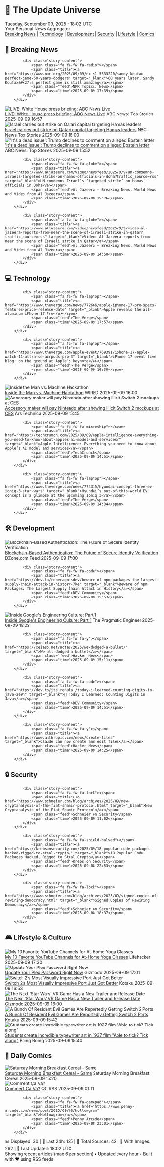 <!-- Processing 54 RSS feeds at 2025-09-09 18:02:17 UTC -->
<!-- Processing: Poorly Drawn Lines -->
<!-- Processing: Dilbert -->
<!-- Processing: Cyanide & Happiness -->
<!-- Processing: Questionable Content -->
<!-- Processing: Girl Genius -->
<!-- Processing: Dinosaur Comics -->
<!-- Processing: CNN Top Stories -->
<!-- Processing: BBC World News -->
<!-- Processing: NPR News -->
<!-- Processing: CBC News -->
<!-- Error processing https://rss.cbc.ca/lineup/topstories.xml: The read operation timed out -->
<!-- Processing: Reuters Top News -->
<!-- Processing: Reuters World News -->
<!-- Processing: Associated Press Breaking -->
<!-- Processing: ABC News Breaking -->
<!-- Processing: NBC News Breaking -->
<!-- Processing: Guardian World News -->
<!-- Processing: The Verge -->
<!-- Processing: Slashdot -->
<!-- Processing: Hacker News -->
<!-- Processing: StackOverflow Blog -->
<!-- Processing: OMG! Ubuntu -->
<!-- Processing: DistroWatch -->
<!-- Processing: Linux.com -->
<!-- Processing: Red Hat Blog -->
<!-- Processing: InfoQ -->
<!-- Processing: DZone -->
<!-- Processing: Lifehacker -->
<!-- Processing: Gizmodo -->
<!-- Processing: Kotaku -->
<!-- Processing: Krebs on Security -->
<!-- Generated 9 new posts out of 30 feeds processed -->
<div class="newspaper-header">
    <h1 class="newspaper-title">📰 The Update Universe</h1>
    <div class="newspaper-date">Tuesday, September 09, 2025 - 18:02 UTC</div>
    <div class="newspaper-subtitle">Your Personal News Aggregator</div>
</div>

<div class="newspaper-nav">
    <a href="#breaking">Breaking News</a> |
    <a href="#tech">Technology</a> |
    <a href="#dev">Development</a> |
    <a href="#security">Security</a> |
    <a href="#lifestyle">Lifestyle</a> |
    <a href="#webcomics">Comics</a>
</div>

<div class="news-section breaking-news" id="breaking">
<h2 class="section-header">🚨 Breaking News</h2>
<div class="stories-container">
<div class="story">
            
            <div class="story-content">
                <span class="fa fa-fw fa-radio"></span>
                <span class="title"><a href="https://www.npr.org/2025/09/09/nx-s1-5533220/sandy-koufax-perfect-game-60-years-dodgers" target="_blank">60 years later, Sandy Koufax&#x27;s perfect game is still amazing</a></span>
                <span class="feed">NPR Topics: News</span>
                <span class="time">2025-09-09 17:39</span>
            </div>
        </div>
<div class="story">
            <img src="https://s.abcnews.com/images/Live/abc_news_live-abc-ml-250210_1739199021469_hpMain_4x3t_384.jpg" alt="LIVE:  White House press briefing: ABC News Live" class="story-image" loading="lazy" onerror="this.style.display='none'">
            <div class="story-content">
                <span class="fa fa-fw fa-tv"></span>
                <span class="title"><a href="https://abcnews.go.com/Live/video/abcnews-live-41463246" target="_blank">LIVE:  White House press briefing: ABC News Live</a></span>
                <span class="feed">ABC News: Top Stories</span>
                <span class="time">2025-09-09 16:57</span>
            </div>
        </div>
<div class="story">
            <img src="https://media-cldnry.s-nbcnews.com/image/upload/t_fit_1500w/mpx/2704722219/2025_09/1757433602069_now_mnn_israel_blast_qatar_250909_1920x1080-yo3oi2.jpg" alt="Israel carries out strike on Qatari capital targeting Hamas leaders" class="story-image" loading="lazy" onerror="this.style.display='none'">
            <div class="story-content">
                <span class="fa fa-fw fa-broadcast-tower"></span>
                <span class="title"><a href="https://www.nbcnews.com/now/video/israel-carries-out-strike-on-qatari-capital-targeting-hamas-leaders-247184453755" target="_blank">Israel carries out strike on Qatari capital targeting Hamas leaders</a></span>
                <span class="feed">NBC News Top Stories</span>
                <span class="time">2025-09-09 16:00</span>
            </div>
        </div>
<div class="story">
            <img src="https://s.abcnews.com/images/US/donald-trump-5-gty-gmh-250909_1757422056677_hpMain_4x3t_384.jpg" alt="&#x27;It&#x27;s a dead issue&#x27;: Trump declines to comment on alleged Epstein letter" class="story-image" loading="lazy" onerror="this.style.display='none'">
            <div class="story-content">
                <span class="fa fa-fw fa-tv"></span>
                <span class="title"><a href="https://abcnews.go.com/Politics/dead-issue-trump-declines-comment-alleged-epstein-birthday/story?id=125396648" target="_blank">&#x27;It&#x27;s a dead issue&#x27;: Trump declines to comment on alleged Epstein letter</a></span>
                <span class="feed">ABC News: Top Stories</span>
                <span class="time">2025-09-09 15:52</span>
            </div>
        </div>
<div class="story">
            
            <div class="story-content">
                <span class="fa fa-fw fa-globe"></span>
                <span class="title"><a href="https://www.aljazeera.com/video/newsfeed/2025/9/9/un-condemns-israels-targeted-strike-on-hamas-officials-in-doha?traffic_source=rss" target="_blank">UN condemns Israel’s ‘targeted strike’ on Hamas officials in Doha</a></span>
                <span class="feed">Al Jazeera – Breaking News, World News and Video from Al Jazeera</span>
                <span class="time">2025-09-09 15:26</span>
            </div>
        </div>
<div class="story">
            
            <div class="story-content">
                <span class="fa fa-fw fa-globe"></span>
                <span class="title"><a href="https://www.aljazeera.com/video/newsfeed/2025/9/9/video-al-jazeera-reports-from-near-the-scene-of-israeli-strike-in-qatar?traffic_source=rss" target="_blank">Video: Al Jazeera reports from near the scene of Israeli strike in Qatar</a></span>
                <span class="feed">Al Jazeera – Breaking News, World News and Video from Al Jazeera</span>
                <span class="time">2025-09-09 14:50</span>
            </div>
        </div>
</div>
</div>
<div class="news-section tech-news" id="tech">
<h2 class="section-header">💻 Technology</h2>
<div class="stories-container">
<div class="story">
            
            <div class="story-content">
                <span class="fa fa-fw fa-laptop"></span>
                <span class="title"><a href="https://www.theverge.com/news/772666/apple-iphone-17-pro-specs-features-price-release-date" target="_blank">Apple reveals the all-aluminum iPhone 17 Pro</a></span>
                <span class="feed">The Verge</span>
                <span class="time">2025-09-09 17:57</span>
            </div>
        </div>
<div class="story">
            
            <div class="story-content">
                <span class="fa fa-fw fa-laptop"></span>
                <span class="title"><a href="https://www.theverge.com/apple-event/769391/iphone-17-apple-watch-11-ultra-se-airpods-pro-3" target="_blank">iPhone 17 event live blog: on the ground at Apple’s keynote</a></span>
                <span class="feed">The Verge</span>
                <span class="time">2025-09-09 16:30</span>
            </div>
        </div>
<div class="story">
            <img src="https://media.wired.com/photos/68bf2c88f168795f796b6a27/master/pass/Model-Behavior-Hackathon-Pits-Humans-against-AI-Agents-Business.jpg" alt="Inside the Man vs. Machine Hackathon" class="story-image" loading="lazy" onerror="this.style.display='none'">
            <div class="story-content">
                <span class="fa fa-fw fa-bolt"></span>
                <span class="title"><a href="https://www.wired.com/story/san-francisco-hackathon-man-vs-machine/" target="_blank">Inside the Man vs. Machine Hackathon</a></span>
                <span class="feed">WIRED</span>
                <span class="time">2025-09-09 16:00</span>
            </div>
        </div>
<div class="story">
            <img src="https://cdn.arstechnica.net/wp-content/uploads/2025/01/switch2mockup2-500x500.png" alt="Accessory maker will pay Nintendo after showing illicit Switch 2 mockups at CES" class="story-image" loading="lazy" onerror="this.style.display='none'">
            <div class="story-content">
                <span class="fa fa-fw fa-cog"></span>
                <span class="title"><a href="https://arstechnica.com/gaming/2025/09/accessory-maker-will-pay-nintendo-after-showing-illicit-switch-2-mockups-at-ces/" target="_blank">Accessory maker will pay Nintendo after showing illicit Switch 2 mockups at CES</a></span>
                <span class="feed">Ars Technica</span>
                <span class="time">2025-09-09 15:45</span>
            </div>
        </div>
<div class="story">
            
            <div class="story-content">
                <span class="fa fa-fw fa-microchip"></span>
                <span class="title"><a href="https://techcrunch.com/2025/09/09/apple-intelligence-everything-you-need-to-know-about-apples-ai-model-and-services/" target="_blank">Apple Intelligence: Everything you need to know about Apple’s AI model and services</a></span>
                <span class="feed">TechCrunch</span>
                <span class="time">2025-09-09 14:51</span>
            </div>
        </div>
<div class="story">
            
            <div class="story-content">
                <span class="fa fa-fw fa-laptop"></span>
                <span class="title"><a href="https://www.theverge.com/news/774315/hyundai-concept-three-ev-ioniq-3-star-wars" target="_blank">Hyundai’s out-of-this-world EV concept is a glimpse at the upcoming Ioniq 3</a></span>
                <span class="feed">The Verge</span>
                <span class="time">2025-09-09 14:34</span>
            </div>
        </div>
</div>
</div>
<div class="news-section dev-news" id="dev">
<h2 class="section-header">🛠️ Development</h2>
<div class="stories-container">
<div class="story">
            <img src="https://dz2cdn1.dzone.com/thumbnail?fid=18606632&w=600" alt="Blockchain-Based Authentication: The Future of Secure Identity Verification" class="story-image" loading="lazy" onerror="this.style.display='none'">
            <div class="story-content">
                <span class="fa fa-fw fa-newspaper"></span>
                <span class="title"><a href="https://dzone.com/articles/blockchain-authentication-secure-identity-verification" target="_blank">Blockchain-Based Authentication: The Future of Secure Identity Verification</a></span>
                <span class="feed">DZone.com Feed</span>
                <span class="time">2025-09-09 17:00</span>
            </div>
        </div>
<div class="story">
            
            <div class="story-content">
                <span class="fa fa-fw fa-code"></span>
                <span class="title"><a href="https://dev.to/rebecagoisdev/beware-of-npm-packages-the-largest-supply-chain-attack-in-history-7ke" target="_blank">Beware of npm Packages: The Largest Supply Chain Attack in History</a></span>
                <span class="feed">DEV Community</span>
                <span class="time">2025-09-09 15:53</span>
            </div>
        </div>
<div class="story">
            <img src="https://substack-post-media.s3.amazonaws.com/public/images/5542514b-fea4-4eda-a571-ed93f44711ff_420x300.png" alt="Inside Google&#x27;s Engineering Culture: Part 1" class="story-image" loading="lazy" onerror="this.style.display='none'">
            <div class="story-content">
                <span class="fa fa-fw fa-wrench"></span>
                <span class="title"><a href="https://newsletter.pragmaticengineer.com/p/google" target="_blank">Inside Google&#x27;s Engineering Culture: Part 1</a></span>
                <span class="feed">The Pragmatic Engineer</span>
                <span class="time">2025-09-09 15:23</span>
            </div>
        </div>
<div class="story">
            
            <div class="story-content">
                <span class="fa fa-fw fa-y"></span>
                <span class="title"><a href="https://xeiaso.net/notes/2025/we-dodged-a-bullet/" target="_blank">We all dodged a bullet</a></span>
                <span class="feed">Hacker News</span>
                <span class="time">2025-09-09 15:11</span>
            </div>
        </div>
<div class="story">
            
            <div class="story-content">
                <span class="fa fa-fw fa-code"></span>
                <span class="title"><a href="https://dev.to/its_renuka_/today-i-learned-counting-digits-in-java-2e9n" target="_blank">🔢 Today I Learned: Counting Digits in Java</a></span>
                <span class="feed">DEV Community</span>
                <span class="time">2025-09-09 14:51</span>
            </div>
        </div>
<div class="story">
            
            <div class="story-content">
                <span class="fa fa-fw fa-y"></span>
                <span class="title"><a href="https://www.anthropic.com/news/create-files" target="_blank">Claude can now create and edit files</a></span>
                <span class="feed">Hacker News</span>
                <span class="time">2025-09-09 14:25</span>
            </div>
        </div>
</div>
</div>
<div class="news-section security-news" id="security">
<h2 class="section-header">🔒 Security</h2>
<div class="stories-container">
<div class="story">
            
            <div class="story-content">
                <span class="fa fa-fw fa-lock"></span>
                <span class="title"><a href="https://www.schneier.com/blog/archives/2025/09/new-cryptanalysis-of-the-fiat-shamir-protocol.html" target="_blank">New Cryptanalysis of the Fiat-Shamir Protocol</a></span>
                <span class="feed">Schneier on Security</span>
                <span class="time">2025-09-09 11:02</span>
            </div>
        </div>
<div class="story">
            
            <div class="story-content">
                <span class="fa fa-fw fa-shield-halved"></span>
                <span class="title"><a href="https://krebsonsecurity.com/2025/09/18-popular-code-packages-hacked-rigged-to-steal-crypto/" target="_blank">18 Popular Code Packages Hacked, Rigged to Steal Crypto</a></span>
                <span class="feed">Krebs on Security</span>
                <span class="time">2025-09-08 22:53</span>
            </div>
        </div>
<div class="story">
            
            <div class="story-content">
                <span class="fa fa-fw fa-lock"></span>
                <span class="title"><a href="https://www.schneier.com/blog/archives/2025/09/signed-copies-of-rewiring-democracy.html" target="_blank">Signed Copies of Rewiring Democracy</a></span>
                <span class="feed">Schneier on Security</span>
                <span class="time">2025-09-08 18:37</span>
            </div>
        </div>
</div>
</div>
<div class="news-section lifestyle-news" id="lifestyle">
<h2 class="section-header">🎮 Lifestyle & Culture</h2>
<div class="stories-container">
<div class="story">
            <img src="https://lifehacker.com/imagery/articles/01JC3W31N7SJZMXNSV702PQ1HX/hero-image.jpg" alt="My 10 Favorite YouTube Channels for At-Home Yoga Classes" class="story-image" loading="lazy" onerror="this.style.display='none'">
            <div class="story-content">
                <span class="fa fa-fw fa-life-ring"></span>
                <span class="title"><a href="https://lifehacker.com/health/best-yoga-youtube-channels?utm_medium=RSS" target="_blank">My 10 Favorite YouTube Channels for At-Home Yoga Classes</a></span>
                <span class="feed">Lifehacker</span>
                <span class="time">2025-09-09 17:30</span>
            </div>
        </div>
<div class="story">
            <img src="https://gizmodo.com/app/uploads/2025/03/Plex_hero.jpg" alt="Update Your Plex Password Right Now" class="story-image" loading="lazy" onerror="this.style.display='none'">
            <div class="story-content">
                <span class="fa fa-fw fa-computer"></span>
                <span class="title"><a href="https://gizmodo.com/update-your-plex-password-right-now-2000656067" target="_blank">Update Your Plex Password Right Now</a></span>
                <span class="feed">Gizmodo</span>
                <span class="time">2025-09-09 17:01</span>
            </div>
        </div>
<div class="story">
            <img src="https://kotaku.com/app/uploads/2024/10/ada119b012810a1953657ff020375603.jpg" alt="Switch 2’s Most Visually Impressive Port Just Got Better" class="story-image" loading="lazy" onerror="this.style.display='none'">
            <div class="story-content">
                <span class="fa fa-fw fa-gamepad"></span>
                <span class="title"><a href="https://kotaku.com/star-wars-outlaws-switch-2-port-patch-is-it-good-2000624465" target="_blank">Switch 2’s Most Visually Impressive Port Just Got Better</a></span>
                <span class="feed">Kotaku</span>
                <span class="time">2025-09-09 16:53</span>
            </div>
        </div>
<div class="story">
            <img src="https://gizmodo.com/app/uploads/2025/09/Star-Wars-Beyond-Victory.jpg" alt="The Next ‘Star Wars’ VR Game Has a New Trailer and Release Date" class="story-image" loading="lazy" onerror="this.style.display='none'">
            <div class="story-content">
                <span class="fa fa-fw fa-computer"></span>
                <span class="title"><a href="https://gizmodo.com/star-wars-beyond-victory-vr-release-date-trailer-2000655685" target="_blank">The Next ‘Star Wars’ VR Game Has a New Trailer and Release Date</a></span>
                <span class="feed">Gizmodo</span>
                <span class="time">2025-09-09 16:00</span>
            </div>
        </div>
<div class="story">
            <img src="https://kotaku.com/app/uploads/2024/07/c71b0156783d163d32b709bee66d27bc.jpg" alt="A Bunch Of Resident Evil Games Are Reportedly Getting Switch 2 Ports" class="story-image" loading="lazy" onerror="this.style.display='none'">
            <div class="story-content">
                <span class="fa fa-fw fa-gamepad"></span>
                <span class="title"><a href="https://kotaku.com/a-bunch-of-resident-evil-games-are-reportedly-getting-switch-2-ports-2000624442" target="_blank">A Bunch Of Resident Evil Games Are Reportedly Getting Switch 2 Ports</a></span>
                <span class="feed">Kotaku</span>
                <span class="time">2025-09-09 15:42</span>
            </div>
        </div>
<div class="story">
            <img src="https://i0.wp.com/boingboing.net/wp-content/uploads/2025/09/Screen-Shot-2025-09-08-at-8.56.18-PM.png?fit=1820%2C1286&amp;quality=55&amp;ssl=1" alt="Students create incredible typewriter art in 1937 film &quot;Able to tick? Tick along&quot;" class="story-image" loading="lazy" onerror="this.style.display='none'">
            <div class="story-content">
                <span class="fa fa-fw fa-arrow-right"></span>
                <span class="title"><a href="https://boingboing.net/2025/09/09/students-create-incredible-typewriter-art-in-1937-film-able-to-tick-tick-along.html" target="_blank">Students create incredible typewriter art in 1937 film &quot;Able to tick? Tick along&quot;</a></span>
                <span class="feed">Boing Boing</span>
                <span class="time">2025-09-09 15:40</span>
            </div>
        </div>
</div>
</div>
<div class="news-section webcomics-section" id="webcomics">
<h2 class="section-header">🎨 Daily Comics</h2>
<div class="stories-container">
<div class="story">
            <img src="https://www.smbc-comics.com/comics/1757395025-20250909.png" alt="Saturday Morning Breakfast Cereal - Same" class="story-image" loading="lazy" onerror="this.style.display='none'">
            <div class="story-content">
                <span class="fa fa-fw fa-smile"></span>
                <span class="title"><a href="https://www.smbc-comics.com/comic/same-2" target="_blank">Saturday Morning Breakfast Cereal - Same</a></span>
                <span class="feed">Saturday Morning Breakfast Cereal</span>
                <span class="time">2025-09-09 15:20</span>
            </div>
        </div>
<div class="story">
            <img src="http://www.questionablecontent.net/comics/5653.png" alt="Comment Ça Va?" class="story-image" loading="lazy" onerror="this.style.display='none'">
            <div class="story-content">
                <span class="fa fa-fw fa-music"></span>
                <span class="title"><a href="http://questionablecontent.net/view.php?comic=5653" target="_blank">Comment Ça Va?</a></span>
                <span class="feed">QC RSS</span>
                <span class="time">2025-09-09 01:11</span>
            </div>
        </div>
<div class="story">
            
            <div class="story-content">
                <span class="fa fa-fw fa-gamepad"></span>
                <span class="title"><a href="https://www.penny-arcade.com/news/post/2025/09/08/hollowgram" target="_blank">Hollowgram</a></span>
                <span class="feed">Penny Arcade</span>
                <span class="time">2025-09-08 23:01</span>
            </div>
        </div>
</div>
</div>

<div class="newspaper-footer">
    <div class="stats">
        📊 Displayed: 30 | 📅 Last 24h: 125 | 📡 Total Sources: 42 | 📸 With Images: 262 |
        🔄 Last Updated: 18:02 UTC
    </div>
    <div class="footer-note">
        Showing recent articles (max 6 per section) • Updated every hour • Built with ❤️ using RSS feeds
    </div>
</div>
